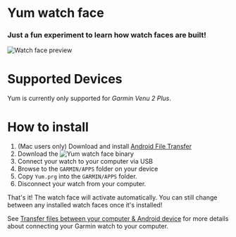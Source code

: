 # Yum watch face
### Just a fun experiment to learn how watch faces are built!

![Watch face preview](https://www.kevinfales.ca/images/thumbs/yum@2x.png "Yum")

# Supported Devices

Yum is currently only supported for *Garmin Venu 2 Plus*.

# How to install

1. (Mac users only) Download and install [Android File Transfer](https://www.android.com/filetransfer/)
2. Download the ![Yum watch face binary](https://github.com/kevinfales/Yum/blob/master/bin/Yum.prg)
3. Connect your watch to your computer via USB
4. Browse to the `GARMIN/APPS` folder on your device
5. Copy `Yum.prg` into the `GARMIN/APPS` folder.
6. Disconnect your watch from your computer.

That's it! The watch face will activate automatically. You can still change between any installed watch faces once it's installed!

See [Transfer files between your computer & Android device](https://support.google.com/android/answer/9064445?hl=en#zippy=%2Cmac-computer%2Cwindows-computer) for more details about connecting your Garmin watch to your computer.